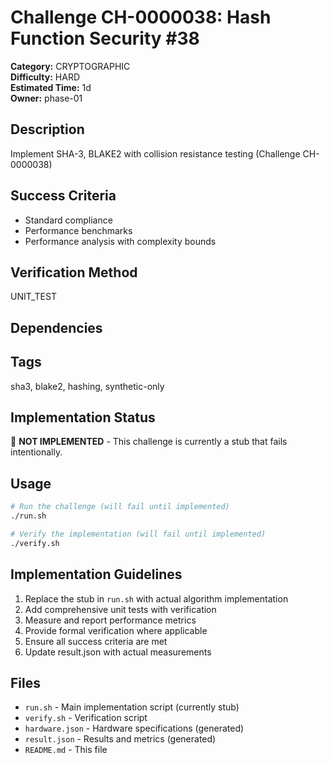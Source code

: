 # Challenge CH-0000038: Hash Function Security #38

**Category:** CRYPTOGRAPHIC  
**Difficulty:** HARD  
**Estimated Time:** 1d  
**Owner:** phase-01  

## Description

Implement SHA-3, BLAKE2 with collision resistance testing (Challenge CH-0000038)

## Success Criteria

- Standard compliance
- Performance benchmarks
- Performance analysis with complexity bounds

## Verification Method

UNIT_TEST

## Dependencies



## Tags

sha3, blake2, hashing, synthetic-only

## Implementation Status

🚧 **NOT IMPLEMENTED** - This challenge is currently a stub that fails intentionally.

## Usage

```bash
# Run the challenge (will fail until implemented)
./run.sh

# Verify the implementation (will fail until implemented) 
./verify.sh
```

## Implementation Guidelines

1. Replace the stub in `run.sh` with actual algorithm implementation
2. Add comprehensive unit tests with verification
3. Measure and report performance metrics
4. Provide formal verification where applicable
5. Ensure all success criteria are met
6. Update result.json with actual measurements

## Files

- `run.sh` - Main implementation script (currently stub)
- `verify.sh` - Verification script
- `hardware.json` - Hardware specifications (generated)
- `result.json` - Results and metrics (generated)
- `README.md` - This file
